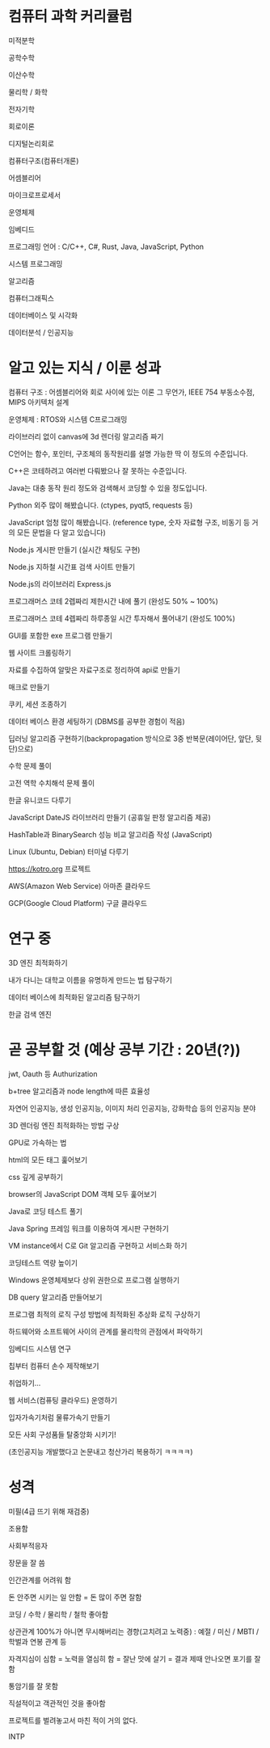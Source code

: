 # 컴퓨터 과학 커리큘럼    

미적분학    

공학수학    

이산수학    

물리학 / 화학    

전자기학    

회로이론    

디지털논리회로    

컴퓨터구조(컴퓨터개론)    

어셈블리어    

마이크로프로세서    

운영체제    

임베디드    

프로그래밍 언어 : C/C++, C#, Rust, Java, JavaScript, Python    

시스템 프로그래밍    

알고리즘    

컴퓨터그래픽스    

데이터베이스 및 시각화    

데이터분석 / 인공지능    

# 알고 있는 지식 / 이룬 성과

컴퓨터 구조 : 어셈블리어와 회로 사이에 있는 이론 그 무언가, IEEE 754 부동소수점, MIPS 아키텍처 설계    

운영체제 : RTOS와 시스템 C프로그래밍    

라이브러리 없이 canvas에 3d 렌더링 알고리즘 짜기

C언어는 함수, 포인터, 구조체의 동작원리를 설명 가능한 딱 이 정도의 수준입니다.

C++은 코테하려고 여러번 다뤄봤으나 잘 못하는 수준입니다.

Java는 대충 동작 원리 정도와 검색해서 코딩할 수 있을 정도입니다.

Python 외주 많이 해봤습니다. (ctypes, pyqt5, requests 등)

JavaScript 엄청 많이 해봤습니다. (reference type, 숫자 자료형 구조, 비동기 등 거의 모든 문법을 다 알고 있습니다)

Node.js 게시판 만들기 (실시간 채팅도 구현)

Node.js 지하철 시간표 검색 사이트 만들기

Node.js의 라이브러리 Express.js

프로그래머스 코테 2렙짜리 제한시간 내에 풀기 (완성도 50% ~ 100%)

프로그래머스 코테 4렙짜리 하루종일 시간 투자해서 풀어내기 (완성도 100%)

GUI를 포함한 exe 프로그램 만들기

웹 사이트 크롤링하기

자료를 수집하여 알맞은 자료구조로 정리하여 api로 만들기

매크로 만들기

쿠키, 세션 조종하기

데이터 베이스 환경 세팅하기 (DBMS를 공부한 경험이 적음)

딥러닝 알고리즘 구현하기(backpropagation 방식으로 3중 반복문(레이어단, 앞단, 뒷단)으로)

수학 문제 풀이

고전 역학 수치해석 문제 풀이

한글 유니코드 다루기

JavaScript DateJS 라이브러리 만들기 (공휴일 판정 알고리즘 제공)

HashTable과 BinarySearch 성능 비교 알고리즘 작성 (JavaScript)

Linux (Ubuntu, Debian) 터미널 다루기

https://kotro.org 프로젝트

AWS(Amazon Web Service) 아마존 클라우드

GCP(Google Cloud Platform) 구글 클라우드    

# 연구 중    

3D 엔진 최적화하기    

내가 다니는 대학교 이름을 유명하게 만드는 법 탐구하기    

데이터 베이스에 최적화된 알고리즘 탐구하기    

한글 검색 엔진    

# 곧 공부할 것 (예상 공부 기간 : 20년(?))    
   
jwt, Oauth 등 Authurization

b+tree 알고리즘과 node length에 따른 효율성

자연어 인공지능, 생성 인공지능, 이미지 처리 인공지능, 강화학습 등의 인공지능 분야

3D 렌더링 엔진 최적화하는 방법 구상

GPU로 가속하는 법

html의 모든 태그 훑어보기

css 깊게 공부하기

browser의 JavaScript DOM 객체 모두 훑어보기

Java로 코딩 테스트 풀기

Java Spring 프레임 워크를 이용하여 게시판 구현하기

VM instance에서 C로 Git 알고리즘 구현하고 서비스화 하기

코딩테스트 역량 높이기

Windows 운영체제보다 상위 권한으로 프로그램 실행하기

DB query 알고리즘 만들어보기

프로그램 최적의 로직 구성 방법에 최적화된 추상화 로직 구상하기

하드웨어와 소프트웨어 사이의 관계를 물리학의 관점에서 파악하기

임베디드 시스템 연구

칩부터 컴퓨터 손수 제작해보기

취업하기...   

웹 서비스(컴퓨팅 클라우드) 운영하기    

입자가속기처럼 물류가속기 만들기    

모든 사회 구성품들 탈중앙화 시키기!    

(초인공지능 개발했다고 논문내고 청산가리 복용하기 ㅋㅋㅋㅋ)    

# 성격    

미필(4급 뜨기 위해 재검중)    

조용함    

사회부적응자    

장문을 잘 씀    

인간관계를 어려워 함    

돈 안주면 시키는 일 안함 = 돈 많이 주면 잘함    

코딩 / 수학 / 물리학 / 철학 좋아함    

상관관계 100%가 아니면 무시해버리는 경향(고치려고 노력중) : 예절 / 미신 / MBTI / 학벌과 연봉 관계 등    

자격지심이 심함 = 노력을 열심히 함 = 잘난 맛에 살기 = 결과 제때 안나오면 포기를 잘함    

통암기를 잘 못함    

직설적이고 객관적인 것을 좋아함    

프로젝트를 벌려놓고서 마친 적이 거의 없다.    

INTP
